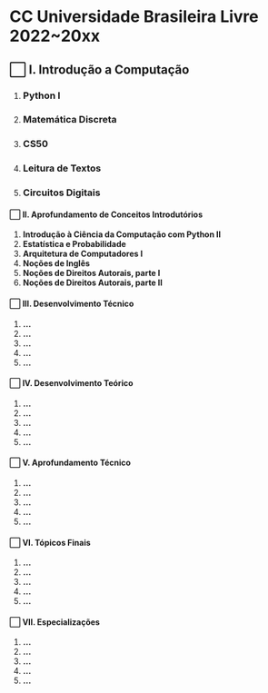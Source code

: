 # **CC Universidade Brasileira Livre 2022~20xx**

## ⬜ **I. Introdução a Computação**
  1. ### Python I
  2. ### Matemática Discreta
  3. ### CS50
  4. ### Leitura de Textos
  5. ### Circuitos Digitais

#### ⬜ **II. Aprofundamento de Conceitos Introdutórios**
  1. **Introdução à Ciência da Computação com Python II**
  2. **Estatística e Probabilidade**
  3. **Arquitetura de Computadores I**
  4. **Noções de Inglês**
  5. **Noções de Direitos Autorais, parte I**
  6. **Noções de Direitos Autorais, parte II**

#### ⬜ **III. Desenvolvimento Técnico**
  1. **...**
  2. **...**
  3. **...**
  4. **...**
  5. **...**

#### ⬜ **IV. Desenvolvimento Teórico**
  1. **...**
  2. **...**
  3. **...**
  4. **...**
  5. **...**

#### ⬜ **V. Aprofundamento Técnico**
  1. **...**
  2. **...**
  3. **...**
  4. **...**
  5. **...**

#### ⬜ **VI. Tópicos Finais**
  1. **...**
  2. **...**
  3. **...**
  4. **...**
  5. **...**

#### ⬜ **VII. Especializações**
  1. **...**
  2. **...**
  3. **...**
  4. **...**
  5. **...**
